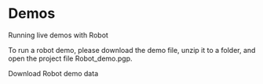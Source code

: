 # Demos

<card-summary>Running live demos with Robot</card-summary>
<p>
To run a robot demo, please download the demo file, unzip it to a folder, and open the project file Robot_demo.pgp. 
</p>
Download <resource src="robot_demo.zip">Robot demo data</resource>  